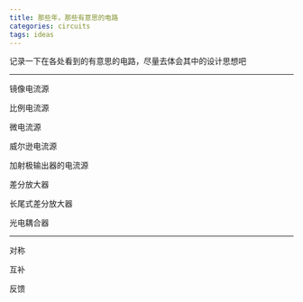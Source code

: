 ```yaml
---
title: 那些年，那些有意思的电路
categories: circuits
tags: ideas
---
```


记录一下在各处看到的有意思的电路，尽量去体会其中的设计思想吧

---

镜像电流源

比例电流源

微电流源

威尔逊电流源

加射极输出器的电流源

差分放大器

长尾式差分放大器

光电耦合器

---

对称

互补

反馈

